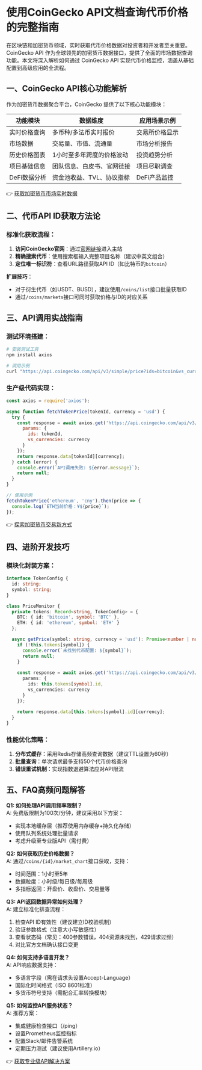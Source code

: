 # 使用CoinGecko API文档查询代币价格的完整指南

在区块链和加密货币领域，实时获取代币价格数据对投资者和开发者至关重要。CoinGecko API 作为全球领先的加密货币数据接口，提供了全面的市场数据查询功能。本文将深入解析如何通过 CoinGecko API 实现代币价格监控，涵盖从基础配置到高级应用的全流程。

## 一、CoinGecko API核心功能解析

作为加密货币数据聚合平台，CoinGecko 提供了以下核心功能模块：

| 功能模块         | 数据维度                     | 应用场景示例               |
|------------------|------------------------------|--------------------------|
| 实时价格查询     | 多币种/多法币实时报价        | 交易所价格显示           |
| 市场数据         | 交易量、市值、流通量         | 市场分析报告             |
| 历史价格图表     | 1小时至多年跨度的价格波动    | 投资趋势分析             |
| 项目基础信息     | 团队信息、白皮书、官网链接   | 项目尽职调查             |
| DeFi数据分析     | 资金池收益、TVL、协议指标    | DeFi产品监控             |

👉 [获取加密货币市场实时数据](https://bit.ly/okx_welcome)

## 二、代币API ID获取方法论

### 标准化获取流程：
1. **访问CoinGecko官网**：通过[官网链接](https://www.coingecko.com/)进入主站
2. **精确搜索代币**：使用搜索框输入完整项目名称（建议中英文组合）
3. **定位唯一标识符**：查看URL路径获取API ID（如比特币的`bitcoin`）

**扩展技巧**：
- 对于衍生代币（如USDT、BUSD），建议使用`/coins/list`接口批量获取ID
- 通过`/coins/markets`接口可同时获取价格与ID的对应关系

## 三、API调用实战指南

### 测试环境搭建：
```bash
# 安装测试工具
npm install axios

# 调用示例
curl "https://api.coingecko.com/api/v3/simple/price?ids=bitcoin&vs_currencies=usd"
```

### 生产级代码实现：
```javascript
const axios = require('axios');

async function fetchTokenPrice(tokenId, currency = 'usd') {
  try {
    const response = await axios.get('https://api.coingecko.com/api/v3/simple/price', {
      params: {
        ids: tokenId,
        vs_currencies: currency
      }
    });
    return response.data[tokenId][currency];
  } catch (error) {
    console.error(`API调用失败: ${error.message}`);
    return null;
  }
}

// 使用示例
fetchTokenPrice('ethereum', 'cny').then(price => {
  console.log(`ETH当前价格：¥${price}`);
});
```

👉 [探索加密货币交易新方式](https://bit.ly/okx_welcome)

## 四、进阶开发技巧

### 模块化封装方案：
```typescript
interface TokenConfig {
  id: string;
  symbol: string;
}

class PriceMonitor {
  private tokens: Record<string, TokenConfig> = {
    BTC: { id: 'bitcoin', symbol: 'BTC' },
    ETH: { id: 'ethereum', symbol: 'ETH' }
  };

  async getPrice(symbol: string, currency = 'usd'): Promise<number | null> {
    if (!this.tokens[symbol]) {
      console.error(`未找到代币配置: ${symbol}`);
      return null;
    }
    
    const response = await axios.get('https://api.coingecko.com/api/v3/simple/price', {
      params: {
        ids: this.tokens[symbol].id,
        vs_currencies: currency
      }
    });
    
    return response.data[this.tokens[symbol].id][currency];
  }
}
```

### 性能优化策略：
1. **分布式缓存**：采用Redis存储高频查询数据（建议TTL设置为60秒）
2. **批量查询**：单次请求最多支持50个代币价格查询
3. **错误重试机制**：实现指数退避算法应对API限流

## 五、FAQ高频问题解答

**Q1: 如何处理API调用频率限制？**  
A: 免费版限制为100次/分钟，建议采用以下方案：  
- 实现本地缓存层（推荐使用内存缓存+持久化存储）  
- 使用队列系统处理批量请求  
- 考虑升级至专业版API（需付费）

**Q2: 如何获取历史价格数据？**  
A: 通过`/coins/{id}/market_chart`接口获取，支持：  
- 时间范围：1小时至5年  
- 数据粒度：小时级/每日级/每周级  
- 多指标返回：开盘价、收盘价、交易量等

**Q3: API返回数据异常如何处理？**  
A: 建立标准化排查流程：  
1. 检查API ID有效性（建议建立ID校验机制）  
2. 验证参数格式（注意大小写敏感性）  
3. 查看状态码（常见：400参数错误，404资源未找到，429请求过频）  
4. 对比官方文档确认接口变更

**Q4: 如何支持多语言开发？**  
A: API响应数据支持：  
- 多语言字段（需在请求头设置Accept-Language）  
- 国际化时间格式（ISO 8601标准）  
- 多货币符号支持（需配合汇率转换模块）

**Q5: 如何监控API服务状态？**  
A: 推荐方案：  
- 集成健康检查接口（/ping）  
- 设置Prometheus监控指标  
- 配置Slack/邮件告警系统  
- 定期压力测试（建议使用Artillery.io）

👉 [获取专业级API解决方案](https://bit.ly/okx_welcome)